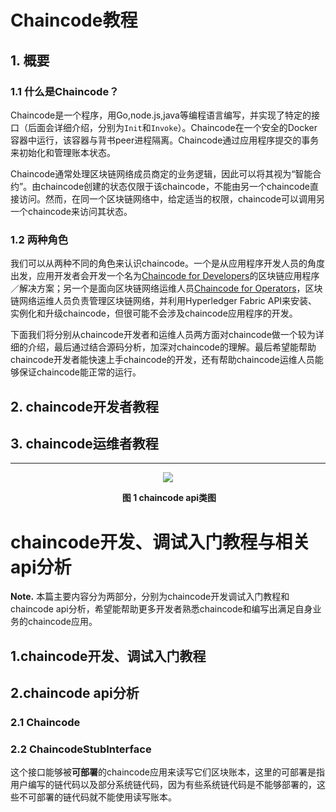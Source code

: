 # Chaincode教程

## 1. 概要

### 1.1 什么是Chaincode？

Chaincode是一个程序，用Go,node.js,java等编程语言编写，并实现了特定的接口（后面会详细介绍，分别为`Init`和`Invoke`）。Chaincode在一个安全的Docker容器中运行，该容器与背书peer进程隔离。Chaincode通过应用程序提交的事务来初始化和管理账本状态。

Chaincode通常处理区块链网络成员商定的业务逻辑，因此可以将其视为“智能合约”。由chaincode创建的状态仅限于该chaincode，不能由另一个chaincode直接访问。然而，在同一个区块链网络中，给定适当的权限，chaincode可以调用另一个chaincode来访问其状态。

### 1.2 两种角色

我们可以从两种不同的角色来认识chaincode。一个是从应用程序开发人员的角度出发，应用开发者会开发一个名为[Chaincode for Developers](https://github.com/berryjam/fabric-learning/blob/master/chaincode%E6%95%99%E7%A8%8B.md#2-chaincode%E5%BC%80%E5%8F%91%E8%80%85%E6%95%99%E7%A8%8B)的区块链应用程序／解决方案；另一个是面向区块链网络运维人员[Chaincode for Operators](https://github.com/berryjam/fabric-learning/blob/master/chaincode%E6%95%99%E7%A8%8B.md#3-chaincode%E8%BF%90%E7%BB%B4%E8%80%85%E6%95%99%E7%A8%8B)，区块链网络运维人员负责管理区块链网络，并利用Hyperledger Fabric API来安装、实例化和升级chaincode，但很可能不会涉及chaincode应用程序的开发。

下面我们将分别从chaincode开发者和运维人员两方面对chaincode做一个较为详细的介绍，最后通过结合源码分析，加深对chaincode的理解。最后希望能帮助chaincode开发者能快速上手chaincode的开发，还有帮助chaincode运维人员能够保证chaincode能正常的运行。

## 2. chaincode开发者教程



## 3. chaincode运维者教程 

---


<div align="center">
<img src="https://github.com/berryjam/fabric-learning/blob/master/markdown_graph/chaincode-class-diagram.jpeg?raw=true">
</div>

<p align="center">
  <b>图 1 chaincode api类图</b><br>
</p>

# chaincode开发、调试入门教程与相关api分析

**Note.** 本篇主要内容分为两部分，分别为chaincode开发调试入门教程和chaincode api分析，希望能帮助更多开发者熟悉chaincode和编写出满足自身业务的chaincode应用。

## 1.chaincode开发、调试入门教程



## 2.chaincode api分析

### 2.1 Chaincode 



### 2.2 ChaincodeStubInterface 

这个接口能够被**可部署**的chaincode应用来读写它们区块账本，这里的可部署是指用户编写的链代码以及部分系统链代码，因为有些系统链代码是不能够部署的，这些不可部署的链代码就不能使用读写账本。





